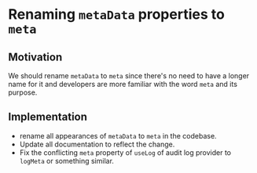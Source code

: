 # Renaming `metaData` properties to `meta`

## Motivation

We should rename `metaData` to `meta` since there's no need to have a longer name for it and developers are more familiar with the word `meta` and its purpose.

## Implementation

- rename all appearances of `metaData` to `meta` in the codebase.
- Update all documentation to reflect the change.
- Fix the conflicting `meta` property of `useLog` of audit log provider to `logMeta` or something similar.